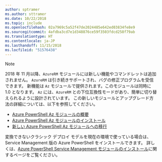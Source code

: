 ```yaml
---
author: sptramer
ms.author: sttramer
ms.date: 10/22/2018
ms.topic: include
ms.openlocfilehash: 02a7969c5a52f47de2024485e642ed03834fe8e9
ms.sourcegitcommit: 4afdba3cd7e1d348876ce59f3503fdcd258f79ab
ms.translationtype: HT
ms.contentlocale: ja-JP
ms.lasthandoff: 11/15/2018
ms.locfileid: "51576438"
---
```

> [!NOTE]
> 
> 2018 年 11 月以降、`AzureRM` モジュールには新しい機能やコマンドレットは追加されません。 `AzureRM` は引き続きサポートされ、バグの修正プログラムを受信できます。 新機能は `Az` モジュールで提供されます。このモジュールは同時に 1.0 となります。 `Az` には、`AzureRM` との下位互換性モードがあり、簡単に切り替えられるように設計されています。 この新しいモジュールとアップグレード方法の詳細については、以下を参照してください。
>
> * [Azure PowerShell Az モジュールの概要](/powershell/azure/new-azureps-module-az)
> * [Azure PowerShell Az モジュールのインストール](/powershell/azure/install-az-ps)
> * [新しい Azure PowerShell Az モジュールへの移行](/powershell/azure/migrate-from-azurerm-to-az)
>
> 変換できないクラシック デプロイ モデルを現在の環境で使っている場合は、Service Management 版の Azure PowerShell をインストールできます。 詳しくは、[Azure PowerShell Service Management モジュールのインストール](/powershell/azure/servicemanagement/install-azure-ps)に関するページをご覧ください。
